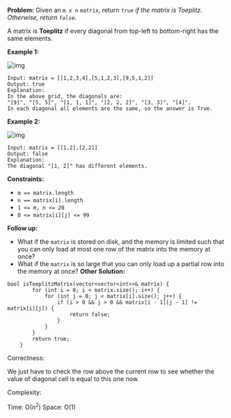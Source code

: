 **Problem:**
Given an `m x n` `matrix`, return *`true` if the matrix is Toeplitz. Otherwise, return `false`.*

A matrix is **Toeplitz** if every diagonal from top-left to bottom-right has the same elements.

 

**Example 1:**

![img](https://assets.leetcode.com/uploads/2020/11/04/ex1.jpg)

```
Input: matrix = [[1,2,3,4],[5,1,2,3],[9,5,1,2]]
Output: true
Explanation:
In the above grid, the diagonals are:
"[9]", "[5, 5]", "[1, 1, 1]", "[2, 2, 2]", "[3, 3]", "[4]".
In each diagonal all elements are the same, so the answer is True.
```

**Example 2:**

![img](https://assets.leetcode.com/uploads/2020/11/04/ex2.jpg)

```
Input: matrix = [[1,2],[2,2]]
Output: false
Explanation:
The diagonal "[1, 2]" has different elements.
```

 

**Constraints:**

- `m == matrix.length`
- `n == matrix[i].length`
- `1 <= m, n <= 20`
- `0 <= matrix[i][j] <= 99`

 

**Follow up:**

- What if the `matrix` is stored on disk, and the memory is limited such that you can only load at most one row of the matrix into the memory at once?
- What if the `matrix` is so large that you can only load up a partial row into the memory at once?
**Other Solution:**
```
bool isToeplitzMatrix(vector<vector<int>>& matrix) {
        for (int i = 0; i < matrix.size(); i++) {
            for (int j = 0; j < matrix[i].size(); j++) {
                if (i > 0 && j > 0 && matrix[i - 1][j - 1] != matrix[i][j]) {
                    return false;
                }
            }
        }
        return true;
    }
```
Correctness:

We just have to check the row above the current row to see whether the value of diagonal cell is equal to this one now.

Complexity:

Time: O($n^2$)
Space: O(1)